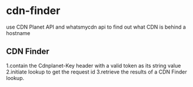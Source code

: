 # cdn-finder
use CDN Planet API and whatsmycdn api to find out what CDN is behind a hostname

## CDN Finder
1.contain the Cdnplanet-Key header with a valid token as its string value
2.initiate lookup to get the request id
3.retrieve the results of a CDN Finder lookup.
